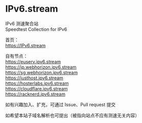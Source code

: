 # IPv6.stream

IPv6 测速聚合站  
Speedtest Collection for IPv6  

首页：  
https://IPv6.stream  

自有节点：  
https://euserv.ipv6.stream  
https://jp.webhorizon.ipv6.stream  
https://sg.webhorizon.ipv6.stream  
https://justhost.ipv6.stream  
https://hosterlabs.ipv6.stream  
https://cloudflare.ipv6.stream  
https://racknerd.ipv6.stream  

如有兴趣加入、扩充，可通过 Issue、Pull request 提交  
  
如希望本站子域名解析也可提出（被指向站点不应有测速无关内容）    
